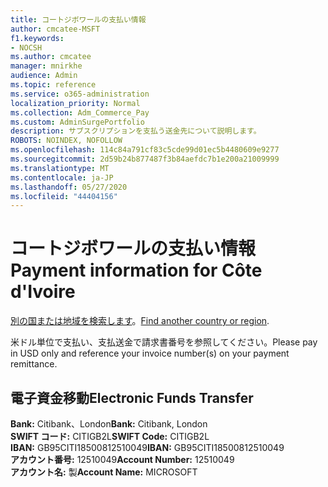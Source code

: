 ```yaml
---
title: コートジボワールの支払い情報
author: cmcatee-MSFT
f1.keywords:
- NOCSH
ms.author: cmcatee
manager: mnirkhe
audience: Admin
ms.topic: reference
ms.service: o365-administration
localization_priority: Normal
ms.collection: Adm_Commerce_Pay
ms.custom: AdminSurgePortfolio
description: サブスクリプションを支払う送金先について説明します。
ROBOTS: NOINDEX, NOFOLLOW
ms.openlocfilehash: 114c84a791cf83c5cde99d01ec5b4480609e9277
ms.sourcegitcommit: 2d59b24b877487f3b84aefdc7b1e200a21009999
ms.translationtype: MT
ms.contentlocale: ja-JP
ms.lasthandoff: 05/27/2020
ms.locfileid: "44404156"
---
```

# <a name="payment-information-for-cte-divoire"></a><span data-ttu-id="5f7a3-103">コートジボワールの支払い情報</span><span class="sxs-lookup"><span data-stu-id="5f7a3-103">Payment information for Côte d'Ivoire</span></span>

<span data-ttu-id="5f7a3-104">[別の国または地域を検索します](../billing-and-payments/pay-for-your-subscription.md)。</span><span class="sxs-lookup"><span data-stu-id="5f7a3-104">[Find another country or region](../billing-and-payments/pay-for-your-subscription.md).</span></span>

<span data-ttu-id="5f7a3-105">米ドル単位で支払い、支払送金で請求書番号を参照してください。</span><span class="sxs-lookup"><span data-stu-id="5f7a3-105">Please pay in USD only and reference your invoice number(s) on your payment remittance.</span></span>

## <a name="electronic-funds-transfer"></a><span data-ttu-id="5f7a3-106">電子資金移動</span><span class="sxs-lookup"><span data-stu-id="5f7a3-106">Electronic Funds Transfer</span></span>

<span data-ttu-id="5f7a3-107">**Bank:** Citibank、London</span><span class="sxs-lookup"><span data-stu-id="5f7a3-107">**Bank:** Citibank, London</span></span>  
<span data-ttu-id="5f7a3-108">**SWIFT コード:** CITIGB2L</span><span class="sxs-lookup"><span data-stu-id="5f7a3-108">**SWIFT Code:** CITIGB2L</span></span>  
<span data-ttu-id="5f7a3-109">**IBAN:** GB95CITI18500812510049</span><span class="sxs-lookup"><span data-stu-id="5f7a3-109">**IBAN:** GB95CITI18500812510049</span></span>  
<span data-ttu-id="5f7a3-110">**アカウント番号:** 12510049</span><span class="sxs-lookup"><span data-stu-id="5f7a3-110">**Account Number:** 12510049</span></span>  
<span data-ttu-id="5f7a3-111">**アカウント名:** 製</span><span class="sxs-lookup"><span data-stu-id="5f7a3-111">**Account Name:** MICROSOFT</span></span>  